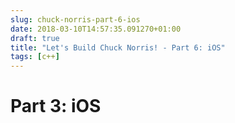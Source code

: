 ```yaml
---
slug: chuck-norris-part-6-ios
date: 2018-03-10T14:57:35.091270+01:00
draft: true
title: "Let's Build Chuck Norris! - Part 6: iOS"
tags: [c++]
---
```


# Part 3: iOS
